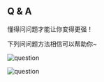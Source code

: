 ## Q & A

懂得问问题才能让你变得更强！

下列问问题方法相信可以帮助你~

![question](https://gitlab.com/h-document/singluar-fans/-/raw/main/assets/question1.png)

![question](https://gitlab.com/h-document/singluar-fans/-/raw/main/assets/question2.png)

